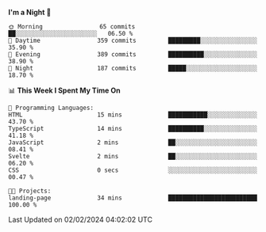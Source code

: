 <!--START_SECTION:waka-->
**I'm a Night 🦉** 

```text
🌞 Morning                65 commits          ██░░░░░░░░░░░░░░░░░░░░░░░   06.50 % 
🌆 Daytime                359 commits         █████████░░░░░░░░░░░░░░░░   35.90 % 
🌃 Evening                389 commits         ██████████░░░░░░░░░░░░░░░   38.90 % 
🌙 Night                  187 commits         █████░░░░░░░░░░░░░░░░░░░░   18.70 % 
```


📊 **This Week I Spent My Time On** 

```text
💬 Programming Languages: 
HTML                     15 mins             ███████████░░░░░░░░░░░░░░   43.70 % 
TypeScript               14 mins             ██████████░░░░░░░░░░░░░░░   41.18 % 
JavaScript               2 mins              ██░░░░░░░░░░░░░░░░░░░░░░░   08.41 % 
Svelte                   2 mins              ██░░░░░░░░░░░░░░░░░░░░░░░   06.20 % 
CSS                      0 secs              ░░░░░░░░░░░░░░░░░░░░░░░░░   00.47 % 

🐱‍💻 Projects: 
landing-page             34 mins             █████████████████████████   100.00 % 
```


 Last Updated on 02/02/2024 04:02:02 UTC
<!--END_SECTION:waka-->
